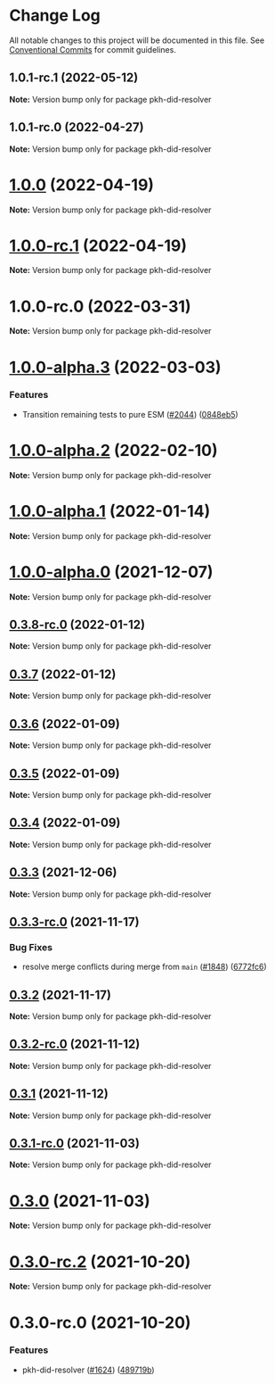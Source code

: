# Change Log

All notable changes to this project will be documented in this file.
See [Conventional Commits](https://conventionalcommits.org) for commit guidelines.

## 1.0.1-rc.1 (2022-05-12)

**Note:** Version bump only for package pkh-did-resolver





## 1.0.1-rc.0 (2022-04-27)

**Note:** Version bump only for package pkh-did-resolver





# [1.0.0](/compare/pkh-did-resolver@1.0.0-rc.1...pkh-did-resolver@1.0.0) (2022-04-19)

**Note:** Version bump only for package pkh-did-resolver





# [1.0.0-rc.1](/compare/pkh-did-resolver@1.0.0-rc.0...pkh-did-resolver@1.0.0-rc.1) (2022-04-19)

**Note:** Version bump only for package pkh-did-resolver





# 1.0.0-rc.0 (2022-03-31)

**Note:** Version bump only for package pkh-did-resolver





# [1.0.0-alpha.3](https://github.com/ceramicnetwork/js-ceramic/compare/pkh-did-resolver@1.0.0-alpha.2...pkh-did-resolver@1.0.0-alpha.3) (2022-03-03)


### Features

* Transition remaining tests to pure ESM ([#2044](https://github.com/ceramicnetwork/js-ceramic/issues/2044)) ([0848eb5](https://github.com/ceramicnetwork/js-ceramic/commit/0848eb59741a2b940de9dd76df94bd8948bae637))





# [1.0.0-alpha.2](https://github.com/ceramicnetwork/js-ceramic/compare/pkh-did-resolver@1.0.0-alpha.1...pkh-did-resolver@1.0.0-alpha.2) (2022-02-10)

**Note:** Version bump only for package pkh-did-resolver





# [1.0.0-alpha.1](https://github.com/ceramicnetwork/js-ceramic/compare/pkh-did-resolver@0.3.3-rc.0...pkh-did-resolver@1.0.0-alpha.1) (2022-01-14)

**Note:** Version bump only for package pkh-did-resolver





# [1.0.0-alpha.0](https://github.com/ceramicnetwork/js-ceramic/compare/pkh-did-resolver@0.3.3-rc.0...pkh-did-resolver@1.0.0-alpha.0) (2021-12-07)

**Note:** Version bump only for package pkh-did-resolver





## [0.3.8-rc.0](https://github.com/ceramicnetwork/js-ceramic/compare/pkh-did-resolver@0.3.7...pkh-did-resolver@0.3.8-rc.0) (2022-01-12)

**Note:** Version bump only for package pkh-did-resolver





## [0.3.7](https://github.com/ceramicnetwork/js-ceramic/compare/pkh-did-resolver@0.3.6...pkh-did-resolver@0.3.7) (2022-01-12)

**Note:** Version bump only for package pkh-did-resolver





## [0.3.6](https://github.com/ceramicnetwork/js-ceramic/compare/pkh-did-resolver@0.3.3...pkh-did-resolver@0.3.6) (2022-01-09)

**Note:** Version bump only for package pkh-did-resolver





## [0.3.5](https://github.com/ceramicnetwork/js-ceramic/compare/pkh-did-resolver@0.3.3...pkh-did-resolver@0.3.5) (2022-01-09)

**Note:** Version bump only for package pkh-did-resolver





## [0.3.4](https://github.com/ceramicnetwork/js-ceramic/compare/pkh-did-resolver@0.3.3...pkh-did-resolver@0.3.4) (2022-01-09)

**Note:** Version bump only for package pkh-did-resolver






## [0.3.3](https://github.com/ceramicnetwork/js-ceramic/compare/pkh-did-resolver@0.3.3-rc.0...pkh-did-resolver@0.3.3) (2021-12-06)

**Note:** Version bump only for package pkh-did-resolver





## [0.3.3-rc.0](https://github.com/ceramicnetwork/js-ceramic/compare/pkh-did-resolver@0.3.2...pkh-did-resolver@0.3.3-rc.0) (2021-11-17)


### Bug Fixes

* resolve merge conflicts during merge from `main` ([#1848](https://github.com/ceramicnetwork/js-ceramic/issues/1848)) ([6772fc6](https://github.com/ceramicnetwork/js-ceramic/commit/6772fc6c61bc9daadfd3f6d6ecf3de2bb100450d))





## [0.3.2](https://github.com/ceramicnetwork/js-ceramic/compare/pkh-did-resolver@0.3.2-rc.0...pkh-did-resolver@0.3.2) (2021-11-17)

**Note:** Version bump only for package pkh-did-resolver





## [0.3.2-rc.0](https://github.com/ceramicnetwork/js-ceramic/compare/pkh-did-resolver@0.3.1...pkh-did-resolver@0.3.2-rc.0) (2021-11-12)

**Note:** Version bump only for package pkh-did-resolver





## [0.3.1](https://github.com/ceramicnetwork/js-ceramic/compare/pkh-did-resolver@0.3.1-rc.0...pkh-did-resolver@0.3.1) (2021-11-12)

**Note:** Version bump only for package pkh-did-resolver





## [0.3.1-rc.0](https://github.com/ceramicnetwork/js-ceramic/compare/pkh-did-resolver@0.3.0...pkh-did-resolver@0.3.1-rc.0) (2021-11-03)

**Note:** Version bump only for package pkh-did-resolver





# [0.3.0](https://github.com/ceramicnetwork/js-ceramic/compare/pkh-did-resolver@0.3.0-rc.2...pkh-did-resolver@0.3.0) (2021-11-03)

**Note:** Version bump only for package pkh-did-resolver





# [0.3.0-rc.2](/compare/pkh-did-resolver@0.3.0-rc.0...pkh-did-resolver@0.3.0-rc.2) (2021-10-20)

**Note:** Version bump only for package pkh-did-resolver





# 0.3.0-rc.0 (2021-10-20)


### Features

* pkh-did-resolver ([#1624](https://github.com/ceramicnetwork/js-ceramic/issues/1624)) ([489719b](https://github.com/ceramicnetwork/js-ceramic/commit/489719b6dbd4e87d6f1d87c0d1b6967519ba46b1))
